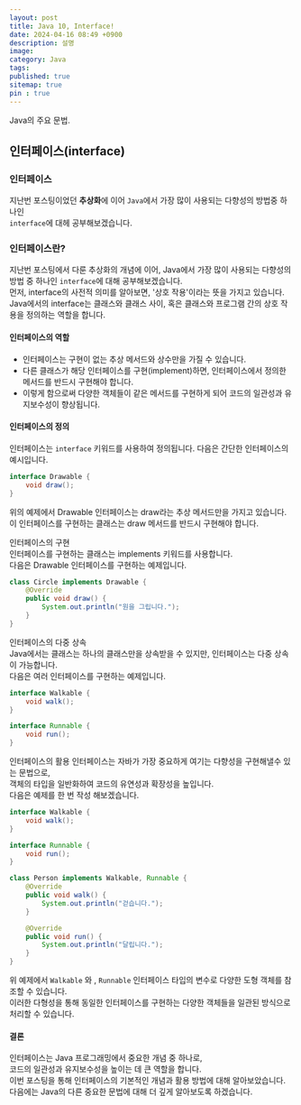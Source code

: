 ```yaml
---
layout: post
title: Java 10, Interface!
date: 2024-04-16 08:49 +0900
description: 설명
image:
category: Java
tags:
published: true
sitemap: true
pin : true
---
```

Java의 주요 문법.

## 인터페이스(interface)

### 인터페이스
지난번 포스팅이었던 **추상화**에 이어 `Java`에서 가장 많이 사용되는 다향성의 방법중 하나인   
 `interface`에 대헤 공부해보겠습니다.   

### 인터페이스란?
지난번 포스팅에서 다룬 추상화의 개념에 이어, Java에서 가장 많이 사용되는 다향성의 방법 중 하나인 `interface`에 대해 공부해보겠습니다.   
먼저, interface의 사전적 의미를 알아보면, '상호 작용'이라는 뜻을 가지고 있습니다.   
Java에서의 interface는 클래스와 클래스 사이, 혹은 클래스와 프로그램 간의 상호 작용을 정의하는 역할을 합니다.    

#### 인터페이스의 역할
- 인터페이스는 구현이 없는 추상 메서드와 상수만을 가질 수 있습니다.   
- 다른 클래스가 해당 인터페이스를 구현(implement)하면, 인터페이스에서 정의한 메서드를 반드시 구현해야 합니다.   
- 이렇게 함으로써 다양한 객체들이 같은 메서드를 구현하게 되어 코드의 일관성과 유지보수성이 향상됩니다.   

#### 인터페이스의 정의
인터페이스는 `interface` 키워드를 사용하여 정의됩니다. 다음은 간단한 인터페이스의 예시입니다.   

```java
interface Drawable {
    void draw();
}
````

위의 예제에서 Drawable 인터페이스는 draw라는 추상 메서드만을 가지고 있습니다.   
이 인터페이스를 구현하는 클래스는 draw 메서드를 반드시 구현해야 합니다.   

인터페이스의 구현   
인터페이스를 구현하는 클래스는 implements 키워드를 사용합니다.   
다음은 Drawable 인터페이스를 구현하는 예제입니다.   

````java
class Circle implements Drawable {
    @Override
    public void draw() {
        System.out.println("원을 그립니다.");
    }
}
````

인터페이스의 다중 상속   
Java에서는 클래스는 하나의 클래스만을 상속받을 수 있지만, 인터페이스는 다중 상속이 가능합니다.   
다음은 여러 인터페이스를 구현하는 예제입니다.   

````java
interface Walkable {
    void walk();
}

interface Runnable {
    void run();
}

````

인터페이스의 활용
인터페이스는 자바가 가장 중요하게 여기는 다향성을 구현해낼수 있는 문법으로,   
객체의 타입을 일반화하여 코드의 유연성과 확장성을 높입니다.   
다음은 예제를 한 번 작성 해보겠습니다.   

````java
interface Walkable {
    void walk();
}

interface Runnable {
    void run();
}

class Person implements Walkable, Runnable {
    @Override
    public void walk() {
        System.out.println("걷습니다.");
    }

    @Override
    public void run() {
        System.out.println("달립니다.");
    }
}
````

위 예제에서 `Walkable` 와 , `Runnable` 인터페이스 타입의 변수로 다양한 도형 객체를 참조할 수 있습니다.   
이러한 다형성을 통해 동일한 인터페이스를 구현하는 다양한 객체들을 일관된 방식으로 처리할 수 있습니다.   

#### 결론
인터페이스는 Java 프로그래밍에서 중요한 개념 중 하나로,   
코드의 일관성과 유지보수성을 높이는 데 큰 역할을 합니다.   
이번 포스팅을 통해 인터페이스의 기본적인 개념과 활용 방법에 대해 알아보았습니다.   
다음에는 Java의 다른 중요한 문법에 대해 더 깊게 알아보도록 하겠습니다.   